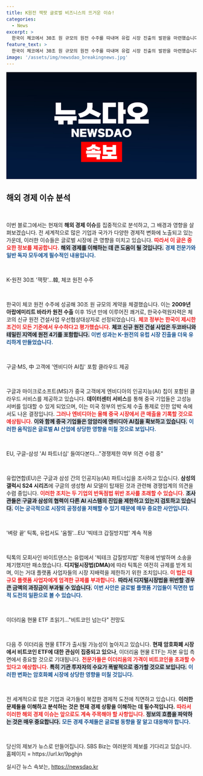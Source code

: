 ```yaml
---
title: K원전 잭팟 글로벌 비즈니스의 뜨거운 이슈!
categories:
  - News
excerpt: >
  한국이 체코에서 30조 원 규모의 원전 수주를 따내며 유럽 시장 진출의 발판을 마련했습니다. 구글과 MS는 중국에 AI 칩이 포함된 클라우드 서비스를 제공하고 있으며, EU는 구글과 삼성의 AI 파트너십 관련 조사를 진행 중입니다. 이더리움 ETF 출시가 임박하면서 비트코인 수익률을 넘을 가능성도 제기되고 있습니다. 클릭해서 상세 내용을 확인해보세요!
feature_text: >
  한국이 체코에서 30조 원 규모의 원전 수주를 따내며 유럽 시장 진출의 발판을 마련했습니다. 구글과 MS는 중국에 AI 칩이 포함된 클라우드 서비스를 제공하고 있으며, EU는 구글과 삼성의 AI 파트너십 관련 조사를 진행 중입니다. 이더리움 ETF 출시가 임박하면서 비트코인 수익률을 넘을 가능성도 제기되고 있습니다. 클릭해서 상세 내용을 확인해보세요!
image: '/assets/img/newsdao_breakingnews.jpg'
---
```


<p><img src="/assets/img/newsdao_breakingnews.jpg" alt="pcversion 속보" /></p>

<h2 data-ke-size="size26">해외 경제 이슈 분석</h2>

<p data-ke-size="size16">&nbsp;</p>

<p>이번 블로그에서는 현재의 <b>해외 경제 이슈</b>를 집중적으로 분석하고, 그 배경과 영향을 살펴보겠습니다. 전 세계적으로 많은 기업과 국가가 다양한 경제적 변화에 노출되고 있는 가운데, 이러한 이슈들은 글로벌 시장에 큰 영향을 미치고 있습니다. <b><span style="color: #ee2323;">따라서 이 글은 중요한 정보를 제공합니다.</span></b> <b><span style="background-color: #21538527;">해외 경제를 이해하는 데 큰 도움이 될 것입니다.</span></b> <b><span style="color: #1a5490;">경제 전문가와 일반 독자 모두에게 필수적인 내용입니다.</span></b></p>

<p data-ke-size="size16">&nbsp;</p>

<p>K-원전 30조 '잭팟'...韓, 체코 원전 수주</p>

<p data-ke-size="size16">&nbsp;</p>

<p>한국이 체코 원전 수주에 성공해 30조 원 규모의 계약을 체결했습니다. 이는 <b>2009년 아랍에미리트 바라카 원전 수출</b> 이후 15년 만에 이루어진 쾌거로, 한국수력원자력은 체코의 신규 원전 건설사업 우선협상대상자로 선정되었습니다. <b><span style="color: #ee2323;">체코 정부는 한국이 제시한 조건이 모든 기준에서 우수하다고 평가했습니다.</span></b> <b><span style="background-color: #21538527;">체코 신규 원전 건설 사업은 두코바니와 테밀린 지역에 원전 4기를 포함합니다.</span></b> <b><span style="color: #1a5490;">이번 성과는 K-원전의 유럽 시장 진출을 더욱 유리하게 만들었습니다.</span></b></p>

<p data-ke-size="size16">&nbsp;</p>

<p>구글·MS, 中 고객에 '엔비디아 AI칩' 포함 클라우드 제공</p>

<p data-ke-size="size16">&nbsp;</p>

<p>구글과 마이크로소프트(MS)가 중국 고객에게 엔비디아의 인공지능(AI) 칩이 포함된 클라우드 서비스를 제공하고 있습니다. <b>데이터센터 서비스</b>를 통해 중국 기업들은 고성능 서버를 임대할 수 있게 되었으며, 이는 미국 정부의 반도체 수출 통제로 인한 압박 속에서도 나온 결정입니다. <b><span style="color: #ee2323;">그러나 엔비디아는 올해 중국 시장에서 큰 매출을 기록할 것으로 예상됩니다.</span></b> <b><span style="background-color: #21538527;">이와 함께 중국 기업들은 암암리에 엔비디아 AI칩을 확보하고 있습니다.</span></b> <b><span style="color: #1a5490;">이러한 움직임은 글로벌 AI 산업에 상당한 영향을 미칠 것으로 보입니다.</span></b></p>

<p data-ke-size="size16">&nbsp;</p>

<p>EU, 구글-삼성 'AI 파트너십' 들여다본다..."경쟁제한 여부 의견 수렴 중"</p>

<p data-ke-size="size16">&nbsp;</p>

<p>유럽연합(EU)은 구글과 삼성 간의 인공지능(AI) 파트너십을 조사하고 있습니다. <b>삼성의 갤럭시 S24 시리즈</b>에 구글의 생성형 AI 모델이 탑재된 것과 관련해 경쟁업계의 의견을 수렴 중입니다. <b><span style="color: #ee2323;">이러한 조치는 두 기업의 반독점법 위반 조사를 초래할 수 있습니다.</span></b> <b><span style="background-color: #21538527;">조사관들은 구글과 삼성의 협력이 다른 AI 시스템의 진입을 제한하고 있는지 검토하고 있습니다.</span></b> <b><span style="color: #1a5490;">이는 궁극적으로 시장의 공정성을 저해할 수 있기 때문에 매우 중요한 사안입니다.</span></b></p>

<p data-ke-size="size16">&nbsp;</p>

<p>'벼랑 끝' 틱톡, 유럽서도 '움찔'...EU '빅테크 갑질방지법' 계속 적용</p>

<p data-ke-size="size16">&nbsp;</p>

<p>틱톡의 모회사인 바이트댄스는 유럽에서 '빅테크 갑질방지법' 적용에 반발하며 소송을 제기했지만 패소했습니다. <b>디지털시장법(DMA)</b>에 따라 틱톡은 여전히 규제를 받게 되며, 이는 거대 플랫폼 사업자들의 시장 지배력을 제한하기 위한 조치입니다. <b><span style="color: #ee2323;">이 법은 대규모 플랫폼 사업자에게 엄격한 규제를 부과합니다.</span></b> <b><span style="background-color: #21538527;">따라서 디지털시장법을 위반할 경우 큰 금액의 과징금이 부과될 수 있습니다.</span></b> <b><span style="color: #1a5490;">이번 사안은 글로벌 플랫폼 기업들이 직면한 법적 도전의 일환으로 볼 수 있습니다.</span></b></p>

<p data-ke-size="size16">&nbsp;</p>

<p>이더리움 현물 ETF 초읽기..."비트코인 넘는다" 전망도</p>

<p data-ke-size="size16">&nbsp;</p>

<p>다음 주 이더리움 현물 ETF가 출시될 가능성이 높아지고 있습니다. <b>현재 암호화폐 시장에서 비트코인 ETF에 대한 관심이 집중되고 있으나</b>, 이더리움 현물 ETF는 자본 유입 측면에서 중요할 것으로 기대됩니다. <b><span style="color: #ee2323;">전문가들은 이더리움의 가격이 비트코인을 초과할 수 있다고 예상합니다.</span></b> <b><span style="background-color: #21538527;">특히 기관 투자자의 수요가 폭발적으로 증가할 것으로 보입니다.</span></b> <b><span style="color: #1a5490;">이러한 변화는 암호화폐 시장에 상당한 영향을 미칠 것입니다.</span></b></p>

<p data-ke-size="size16">&nbsp;</p>

<p>전 세계적으로 많은 기업과 국가들이 복잡한 경제적 도전에 직면하고 있습니다. <b>이러한 문제들을 이해하고 분석하는 것은 현재 경제 상황을 이해하는 데 필수적입니다.</b> <b><span style="color: #ee2323;">따라서 이러한 해외 경제 이슈는 앞으로도 계속 주목해야 할 사항입니다.</span></b> <b><span style="background-color: #21538527;">정보의 흐름을 파악하는 것은 매우 중요합니다.</span></b> <b><span style="color: #1a5490;">모든 경제 주체들은 글로벌 동향을 잘 알고 대응해야 합니다.</span></b></p>

<p data-ke-size="size16">&nbsp;</p>

<p>당신의 제보가 뉴스로 만들어집니다. SBS Biz는 여러분의 제보를 기다리고 있습니다. 홈페이지 = https://url.kr/9pghjn</p>
실시간 뉴스 속보는, <a href="https://newsdao.kr" rel="dofollow">https://newsdao.kr</a>


